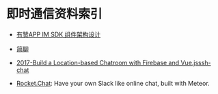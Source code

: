 
# 即时通信资料索引



- [有赞APP IM SDK 组件架构设计](http://tech.youzan.com/you-zan-im-sdk-ke-hu-duan-she-ji/) 

- [简聊](https://github.com/jianliaoim/talk-os)



- [2017-Build a Location-based Chatroom with Firebase and Vue.js](https://parg.co/bLH)[ssh-chat](https://github.com/shazow/ssh-chat)
 
- [Rocket.Chat](https://github.com/RocketChat/Rocket.Chat): Have your own Slack like online chat, built with Meteor.

